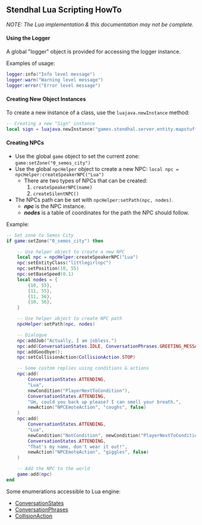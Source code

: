 ## Stendhal Lua Scripting HowTo

*NOTE: The Lua implementation & this documentation may not be complete.*

#### Using the Logger

A global "logger" object is provided for accessing the logger instance.

Examples of usage:
```lua
logger:info("Info level message")
logger:warn("Warning level message")
logger:error("Error level message")
```

#### Creating New Object Instances

To create a new instance of a class, use the `luajava.newInstance` method:

```lua
-- Creating a new "Sign" instance
local sign = luajava.newInstance("games.stendhal.server.entity.mapstuff.sign.Sign")
```

#### Creating NPCs

- Use the global `game` object to set the current zone: `game:setZone("0_semos_city")`
- Use the global `npcHelper` object to create a new NPC: `local npc = npcHelper:createSpeakerNPC("Lua")`
  - There are two types of NPCs that can be created:
    1. `createSpeakerNPC(name)`
    2. `createSilentNPC()`
- The NPCs path can be set with `npcHelper:setPath(npc, nodes)`.
  - ***npc*** is the NPC instance.
  - ***nodes*** is a table of coordinates for the path the NPC should follow.

Example:
```lua
-- Set zone to Semos City
if game:setZone("0_semos_city") then

	-- Use helper object to create a new NPC
	local npc = npcHelper:createSpeakerNPC("Lua")
	npc:setEntityClass("littlegirlnpc")
	npc:setPosition(10, 55)
	npc:setBaseSpeed(0.1)
	local nodes = {
		{10, 55},
		{11, 55},
		{11, 56},
		{10, 56},
	}

	-- Use helper object to create NPC path
	npcHelper:setPath(npc, nodes)

	-- Dialogue
	npc:addJob("Actually, I am jobless.")
	npc:add(ConversationStates.IDLE, ConversationPhrases.GREETING_MESSAGES, nil, ConversationStates.ATTENDING, "I am sad, because I do not have a job.", nil)
	npc:addGoodbye();
	npc:setCollisionAction(CollisionAction.STOP)

	-- Some custom replies using conditions & actions
	npc:add(
		ConversationStates.ATTENDING,
		"Lua",
		newCondition("PlayerNextToCondition"),
		ConversationStates.ATTENDING,
		"Um, could you back up please? I can smell your breath.",
		newAction("NPCEmoteAction", "coughs", false)
	)
	npc:add(
		ConversationStates.ATTENDING,
		"Lua",
		newCondition("NotCondition", newCondition("PlayerNextToCondition")),
		ConversationStates.ATTENDING,
		"That's my name, don't wear it out!",
		newAction("NPCEmoteAction", "giggles", false)
	)

	-- Add the NPC to the world
	game:add(npc)
end
```

Some enumerations accessible to Lua engine:
- [ConversationStates](../../src/games/stendhal/server/entity/npc/ConversationStates.java)
- [ConversationPhrases](../../src/games/stendhal/server/entity/npc/ConversationPhrases.java)
- [CollisionAction](../../src/games/stendhal/server/entity/CollisionAction.java)
